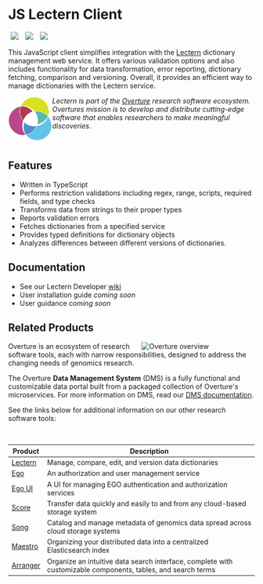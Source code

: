# JS Lectern Client

[<img hspace="5" src="https://img.shields.io/badge/chat-on--slack-blue?style=for-the-badge">](http://slack.overture.bio)
[<img hspace="5" src="https://img.shields.io/badge/License-gpl--v3.0-blue?style=for-the-badge">](https://github.com/overture-stack/js-lectern-client/blob/develop/LICENSE)
[<img hspace="5" src="https://img.shields.io/badge/Code%20of%20Conduct-2.1-blue?style=for-the-badge">](code_of_conduct.md)

This JavaScript client simplifies integration with the [Lectern](https://github.com/overture-stack/lectern) dictionary management web service. It offers various validation options and also includes functionality for data transformation, error reporting, dictionary fetching, comparison and versioning. Overall, it provides an efficient way to manage dictionaries with the Lectern service.

<div>
<img align="left" src="ov-logo.png" height="90" hspace="0"/>


*Lectern is part of the [Overture](https://www.overture.bio/) research software ecosystem. Overtures  mission is to develop and distribute cutting-edge software that enables researchers to make meaningful discoveries.*
</div>

</br>


## Features

- Written in TypeScript
- Performs restriction validations including regex, range, scripts, required fields, and type checks
- Transforms data from strings to their proper types
- Reports validation errors
- Fetches dictionaries from a specified service
- Provides typed definitions for dictionary objects
- Analyzes differences between different versions of dictionaries.

## Documentation

- See our Lectern Developer [wiki](https://github.com/overture-stack/lectern/wiki)
- User installation guide *coming soon*
- User guidance *coming soon*

## Related Products 

<div>
  <img align="right" alt="Overture overview" src="https://www.overture.bio/static/124ca0fede460933c64fe4e50465b235/a6d66/system-diagram.png" width="45%" hspace="5">
</div>

Overture is an ecosystem of research software tools, each with narrow responsibilities, designed to address the changing needs of genomics research. 

The Overture **Data Management System** (DMS) is a fully functional and customizable data portal built from a packaged collection of Overture's microservices. For more information on DMS, read our [DMS documentation](https://www.overture.bio/documentation/dms/).

<!--Read our architecture overview to see how these services relate-->

See the links below for additional information on our other research software tools:

</br>

|Product|Description|
|---|---|
|[Lectern](https://www.overture.bio/products/lectern/)|Manage, compare, edit, and version data dictionaries|
|[Ego](https://www.overture.bio/products/ego/)|An authorization and user management service|
|[Ego UI](https://www.overture.bio/products/ego-ui/)|A UI for managing EGO authentication and authorization services|
|[Score](https://www.overture.bio/products/score/)| Transfer data quickly and easily to and from any cloud-based storage system|
|[Song](https://www.overture.bio/products/song/)|Catalog and manage metadata of genomics data spread across cloud storage systems|
|[Maestro](https://www.overture.bio/products/maestro/)|Organizing your distributed data into a centralized Elasticsearch index|
|[Arranger](https://www.overture.bio/products/arranger/)|Organize an intuitive data search interface, complete with customizable components, tables, and search terms|


